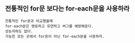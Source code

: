## 전통적인 for문 보다는 for-each문을 사용하라
  ```
  전통적인 for문과 비교했을때
  for-each문은 명료하고 유연하고 버그를 예방해준다.
  성능저하도 없다.
  가능한 모든 곳에서 for문이 아닌 for-each문을 사용하자.
  ```
